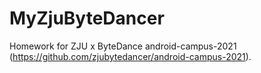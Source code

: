 # MyZjuByteDancer
Homework for ZJU x ByteDance android-campus-2021 (https://github.com/zjubytedancer/android-campus-2021).
